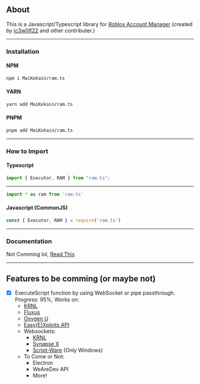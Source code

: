 ## About
This is a Javascript/Typescript library for [Roblox Account Manager](https://github.com/ic3w0lf22/Roblox-Account-Manager) (created by [ic3w0lf22](https://github.com/ic3w0lf22) and other contributer.)

---
### Installation
#### NPM
```sh
npm i MaiKokain/ram.ts
```
#### YARN
```sh
yarn add MaiKokain/ram.ts
```
#### PNPM
```sh
pnpm add MaiKokain/ram.ts
```
---
### How to Import
#### Typescript
```typescript
import { Executor, RAM } from "ram.ts";
```
---
```typescript
import * as ram from 'ram.ts'
```
#### Javascript (CommonJS)
```js
const { Executor, RAM } = require('ram.ts')
```
---
### Documentation
Not Comming lol, [Read This](https://ic3w0lf22.gitbook.io/roblox-account-manager)

---

## Features to be comming (or maybe not)
 * [x] ExecuteScript function by using WebSocket or pipe passthrough. Progress: 95%, Works on:
    - [KRNL](https://krnl.ca)
    - [Fluxus](https://fluxteam.xyz)
    - [Oxygen U](https://oxygenu.xyz)
    - [Easy(E)Xploits API](https://easyexploits.com)
    - Websockets:
        - [KRNL](https://krnl.ca)
        - [Synapse X](https://x.synapse.to)
        - [Script-Ware](https://script-ware.com) (Only Windows)
    - To Come or Not:
        - Electron
        - WeAreDev API
        - More!